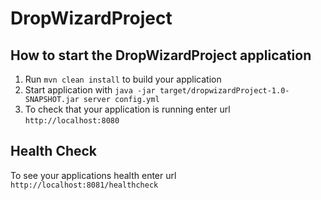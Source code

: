 # DropWizardProject

How to start the DropWizardProject application
---

1. Run `mvn clean install` to build your application
1. Start application with `java -jar target/dropwizardProject-1.0-SNAPSHOT.jar server config.yml`
1. To check that your application is running enter url `http://localhost:8080`

Health Check
---

To see your applications health enter url `http://localhost:8081/healthcheck`
